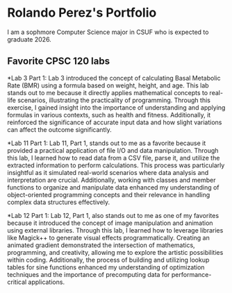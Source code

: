 # Rolando Perez's Portfolio

I am a sophmore Computer Science major in CSUF who is expected to graduate 2026.

## Favorite CPSC 120 labs

*Lab 3 Part 1:
  Lab 3 introduced the concept of calculating Basal Metabolic Rate (BMR) using a formula based on weight, height, and age. This lab stands out to me because it directly applies mathematical concepts to real-life scenarios, illustrating the practicality of programming. Through this exercise, I gained insight into the importance of understanding and applying formulas in various contexts, such as health and fitness. Additionally, it reinforced the significance of accurate input data and how slight variations can affect the outcome significantly.


*Lab 11 Part 1:
  Lab 11, Part 1, stands out to me as a favorite because it provided a practical application of file I/O and data manipulation. Through this lab, I learned how to read data from a CSV file, parse it, and utilize the extracted information to perform calculations. This process was particularly insightful as it simulated real-world scenarios where data analysis and interpretation are crucial. Additionally, working with classes and member functions to organize and manipulate data enhanced my understanding of object-oriented programming concepts and their relevance in handling complex data structures effectively.


*Lab 12 Part 1:
  Lab 12, Part 1, also stands out to me as one of my favorites because it introduced the concept of image manipulation and animation using external libraries. Through this lab, I learned how to leverage libraries like Magick++ to generate visual effects programmatically. Creating an animated gradient demonstrated the intersection of mathematics, programming, and creativity, allowing me to explore the artistic possibilities within coding. Additionally, the process of building and utilizing lookup tables for sine functions enhanced my understanding of optimization techniques and the importance of precomputing data for performance-critical applications.
